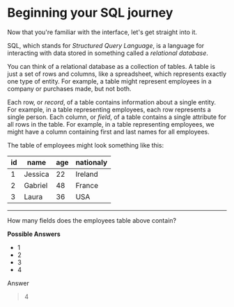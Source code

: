# Beginning your SQL journey

Now that you're familiar with the interface, let's get straight into it.

SQL, which stands for *Structured Query Language*, is a language for interacting with data stored in something called a *relational database*.

You can think of a relational database as a collection of tables. A table is just a set of rows and columns, like a spreadsheet, which represents exactly one type of entity. For example, a table might represent employees in a company or purchases made, but not both.

Each row, or *record*, of a table contains information about a single entity. For example, in a table representing employees, each row represents a single person. Each column, or *field*, of a table contains a single attribute for all rows in the table. For example, in a table representing employees, we might have a column containing first and last names for all employees.

The table of employees might look something like this:

| id | name    | age | nationaly |
|----|---------|-----|-----------|
| 1  | Jessica | 22  | Ireland   |
| 2  | Gabriel | 48  | France    |
| 3  | Laura   | 36  | USA       |


<hr>

How many fields does the employees table above contain?

**Possible Answers**
* 1
* 2
* 3
* 4

Answer
> 4